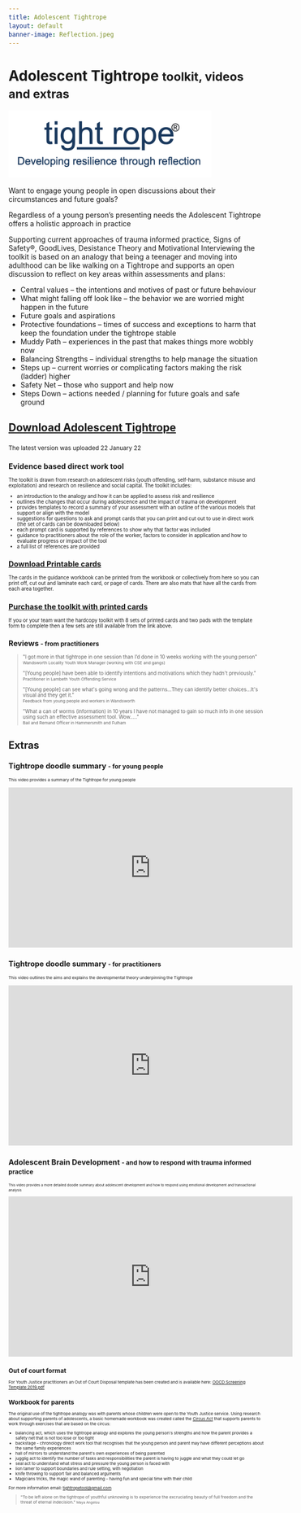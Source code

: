 ```yaml
---
title: Adolescent Tightrope
layout: default
banner-image: Reflection.jpeg
---
```


# Adolescent Tightrope <small>toolkit, videos and extras</small>

<img id="tightrope-toolkit" src="resources/images/tightrope.png" alt="registered logo" class="img-responsive" style="max-width:400px;">

Want to engage young people in open discussions about their circumstances and future goals?

Regardless of a young person’s presenting needs the Adolescent Tightrope offers a holistic approach in practice

Supporting current approaches of trauma informed practice, Signs of Safety®, GoodLives, Desistance Theory and Motivational Interviewing the toolkit is based on an analogy that being a teenager and moving into adulthood can be like walking on a Tightrope and supports an open discussion to reflect on key areas within assessments and plans:

-	Central values – the intentions and motives of past or future behaviour
-	What might falling off look like – the behavior we are worried might happen in the future
-	Future goals and aspirations
-	Protective foundations – times of success and exceptions to harm that keep the foundation under the tightrope stable
-	Muddy Path – experiences in the past that makes things more wobbly now
-	Balancing Strengths – individual strengths to help manage the situation
-	Steps up  – current worries or complicating factors making the risk (ladder) higher
-	Safety Net – those who support and help now
-	Steps Down – actions needed / planning for future goals and safe ground

## [Download Adolescent Tightrope]
<small>The latest version was uploaded 22 January 22<small>

## Evidence based direct work tool
The toolkit is drawn from research on adolescent risks (youth offending, self-harm, substance misuse and exploitation) and research on resilience and social capital. The toolkit includes:
-	an introduction to the analogy and how it can be applied to assess risk and resilience
- outlines the changes that occur during adolescence and the impact of trauma on development
- provides templates to record a summary of your assessment with an outline of the various models that support or align with the model
- suggestions for questions to ask and prompt cards that you can print and cut out to use in direct work (the set of cards can be downloaded below)
- each prompt card is supported by references to show why that factor was included  
- guidance to practitioners about the role of the worker, factors to consider in application and how to evaluate progress or impact of the tool
- a full list of references are provided

## [Download Printable cards]

The cards in the guidance workbook can be printed from the workbook or collectively from here so you can print off, cut out and laminate each card, or page of cards. There are also mats that have all the cards from each area together. 

## [Purchase the toolkit with printed cards]
If you or your team want the hardcopy toolkit with 8 sets of printed cards and two pads with the template form to complete then a few sets are still available from the link above.

## Reviews <small> - from practitioners</small>

> "I got more in that tightrope in one session than I’d done in 10 weeks working with the young person"  
> <small>Wandsworth Locality Youth Work Manager (working with CSE and gangs)</small>
>
> "[Young people] have been able to identify intentions and motivations which they hadn't previously."  
> <small>Practitioner in Lambeth Youth Offending Service</small>
>
> "[Young people] can see what's going wrong and the patterns...They can identify better choices...It's visual and they get it."  
> <small>Feedback from young people and workers in Wandsworth</small>
>
> "What a can of worms (information) in 10 years I have not managed to gain so much info in one session using such an effective assessment tool. Wow….."  
> <small>Bail and Remand Officer in Hammersmith and Fulham</small>


# Extras

## Tightrope doodle summary <small> - for young people</small>

<small>This video provides a summary of the Tightrope for young people</small>
<iframe width="560" height="315" src="https://www.youtube.com/embed/kQsYBatdOHU" frameborder="0" allow="accelerometer; autoplay; encrypted-media; gyroscope; picture-in-picture" allowfullscreen></iframe>

## Tightrope doodle summary <small> - for practitioners</small>

<small>This video outlines the aims and explains the developmental theory underpinning the Tightrope</small>
<iframe width="560" height="315" src="https://www.youtube.com/embed/GRhAgx1uSL4" frameborder="0" allow="accelerometer; autoplay; encrypted-media; gyroscope; picture-in-picture" allowfullscreen></iframe>

## Adolescent Brain Development <small> - and how to respond with trauma informed practice

<small>This video provides a more detailed doodle summary about adolescent development and how to respond using emotional development and transactional analysis</small>
<iframe width="560" height="315" src="https://youtube.com/embed/MG5CC1xmEHQ" frameborder="0" allow="accelerometer; autoplay; clipboard-write; encrypted-media; gyroscope; picture-in-picture" allowfullscreen></iframe>

  
## Out of court format
  
For Youth Justice practitioners an Out of Court Disposal template has been created and is available here: [OOCD Screening Template 2019.pdf]

## Workbook for parents

The original use of the tightrope analogy was with parents whose children were open to the Youth Justice service. Using research about supporting parents of adolescents, a basic homemade workbook was created called the [Circus Act] that supports parents to work through exercises that are based on the circus:
- balancing act, which uses the tightrope analogy and explores the young person's strengths and how the parent provides a safety net that is not too lose or too tight
- backstage - chronology direct work tool that recognises that the young person and parent may have different perceptions about the same family experiences
- hall of mirrors to understand the parent's own experiences of being parented
- jugglig act to identify the number of tasks and responsibilities the parent is having to juggle and what they could let go
- seal act to understand what stress and pressure the young person is faced with
- lion tamer to support boundaries and rule setting, with negotiation
- knife throwing to support fair and balanced arguments
- Magicians tricks, the magic wand of parenting - having fun and special time with their child

For more information email: [tightropetool@gmail.com](mailto:tightropetool@gmail.com)

[download Adolescent Tightrope]: /downloads/Adolescent.pdf
[sample workbook]: /downloads/tightropemodel.pdf
[OOCD Screening Template 2019.pdf]: /downloads/OOCD%20Screening%20Tightrope%202019.pdf
[Circus Act]: /downloads/Circus%20Act%20-%202012.pdf
[download printable cards]: /downloads/CardsA.pdf
[Purchase the toolkit with printed cards]: [https//](https://www.thetightropemethod.com/adolescent-tightrope-order-page)

> "To be left alone on the tightrope of youthful unknowing is to experience the excruciating beauty of full freedom and the threat of eternal indecision."
> <small>Maya Angelou</small>
